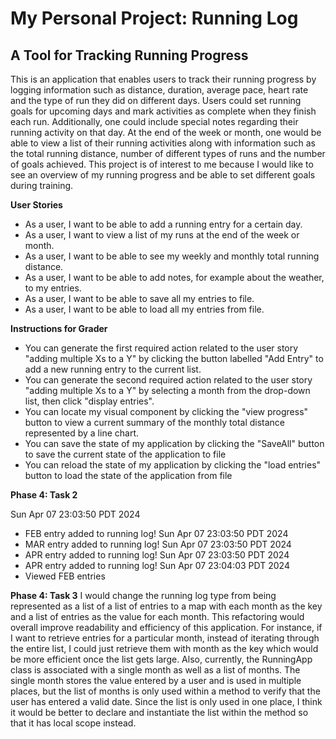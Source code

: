 # My Personal Project: Running Log

## A Tool for Tracking Running Progress

This is an application that enables users to track their running 
progress by logging information such as distance, duration, average pace,
heart rate and the type of run they did on different days. Users could set running goals for upcoming days
and mark activities as complete when they finish each run. Additionally, one could
include special notes regarding their running activity on that day. At the end of the week
or month, one would be able to view a list of their running activities along with
information such as the total running distance, number of different types of runs and 
the number of goals achieved. This project is of interest to me because I would like to see an overview of my 
running progress and be able to set different goals during training. 



**User Stories**
- As a user, I want to be able to add a running entry for a certain day.
- As a user, I want to view a list of my runs at the end of the week or month.
- As a user, I want to be able to see my weekly and monthly total running distance.
- As a user, I want to be able to add notes, for example about the weather, to my entries.
- As a user, I want to be able to save all my entries to file.
- As a user, I want to be able to load all my entries from file.

**Instructions for Grader**

- You can generate the first required action related to the user story "adding multiple Xs to a Y" by
  clicking the button labelled "Add Entry" to add a new running entry to the current list.
- You can generate the second required action related to the user story "adding multiple Xs to a Y" by
  selecting a month from the drop-down list, then click "display entries".
- You can locate my visual component by clicking the "view progress" button to
  view a current summary of the monthly total distance represented by a line chart.
- You can save the state of my application by clicking the "SaveAll" button to save the current state of the
  application to file 
- You can reload the state of my application by clicking the "load entries" button to 
  load the state of the application from file

**Phase 4: Task 2**

Sun Apr 07 23:03:50 PDT 2024
  - FEB entry added to running log!
Sun Apr 07 23:03:50 PDT 2024
  - MAR entry added to running log!
Sun Apr 07 23:03:50 PDT 2024
  - APR entry added to running log!
Sun Apr 07 23:03:50 PDT 2024
  - APR entry added to running log!
Sun Apr 07 23:04:03 PDT 2024
  - Viewed FEB entries

**Phase 4: Task 3**
I would change the running log type from being represented as a list of a list of entries to a map with each 
month as the key and a list of entries as the value for each month. This refactoring would overall improve
readability and efficiency of this application. For instance, if I want to retrieve entries for a particular month,
instead of iterating through the entire list, I could just retrieve them with month as the key which would be more 
efficient once the list gets large. Also, currently, the RunningApp class is associated with a single month as well as 
a list of months. The single month stores the value entered by a user and is used in multiple places,
but the list of months is only used within a method to verify that the user has entered a valid date. 
Since the list is only used in one place, I think it would be better to declare and instantiate the list within 
the method so that it has local scope instead. 